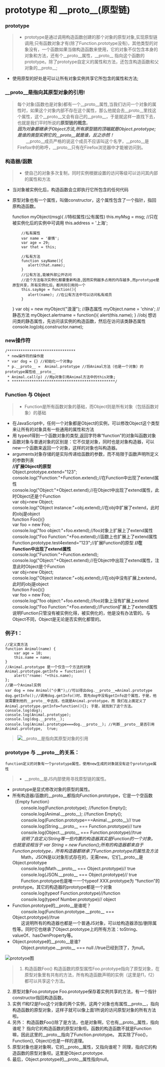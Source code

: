 # prototype 和 \_\_proto\_\_(原型链)

### prototype
> * prototype是通过调用构造函数创建的那个对象的原型对象,实现原型链调用;只有函数对象才有(除了Function.prototype没有)，其他类型的对象没有，一个函数如果当做构造函数来使用，它的对象不仅包含本身的对象和方法，还有个\_\_proto\_\_属性，\_\_proto\_\_ 指向这个函数的prototype。除了prototype自定义的属性和方法，还包含构造函数和父对象的\_\_proto\_\_;
* 使用原型的好处是可以让所有对象实例共享它所包含的属性和方法;

### \_\_proto\_\_是指向其原型对象的引用!  
> 每个对象(函数也是对象)都有一个\_\_proto\_\_属性,当我们访问一个对象的属性时，如果这个对象内部不存在这个属性，那么他就会去\_\_proto\_\_里找这个属性，这个\_\_proto\_\_又会有自己的\_\_proto\_\_，于是就这样一直找下去，也就是我们平时所说的**原型链的概念**。  
 ***因为对象都继承于Object方法,所有原型链的顶端就是Object.prototype;***  
 ***是谁的类型实例它的\_\_proto\_\_就是谁，反之亦然！***  
　　\_\_proto\_\_成员严格的说这个成员不应该叫这个名字，\_\_proto\_\_是Firefox中的称呼，\_\_proto\_\_只有在Firefox浏览器中才能被访问到。

### 构造器/函数
> * 使自己的对象多次复制，同时实例根据设置的访问等级可以访问其内部的属性和方法
* 当对象被实例化后，构造函数会立即执行它所包含的任何代码
* 原型对象也有一个属性，叫做constructor，这个属性包含了一个指针，指回原构造函数。

    function myObject(msg){
        //特权属性(公有属性)
        this.myMsg = msg; //只在被实例化后的实例中可调用
        this.address = '上海';
    
          //私有属性
          var name = '豪情';
          var age = 29;
          var that = this;
         
          //私有方法
          function sayName(){
             alert(that.name);
          }
          //公有方法,能被外部公开访问
          //这个方法每次实例化都要重新构造,因而实例越多占用的内存越多,而prototype是原型共享，所有实例化后，都共同引用同一个
          this.sayAge = function(){
             alert(name); //在公有方法中可以访问私有成员
          }
    }
     var obj = new myObject("浪漫");
     //静态属性
      myObject.name = 'china';
    //静态方法
    myObject.alertname = function(){
        alert(this.name);
    }
    //obj 想访问类的静态属性，先访问该实例的构造函数，然后在访问该类静态属性
    console.log(obj.constructor.name);  
### new操作符

    /*******************************
     * new操作符的操作是
     * var dog = {} //初始化一个对象p
     * p.__proto__ =  Animal.prototype //将Animal方法（也是一个对象）的prototype属性给__proto__
     * Animal.call(p) //用p对象引用Animal方法中的this对象;
     * ***********************************************/

### Function 与 Object 
> * Function是所有函数对象的基础，而Object则是所有对象（包括函数对象）的基础
* 在JavaScript中，任何一个对象都是Object的实例，可以修改Object这个类型来让所有的对象具有一些通用的属性和方法
* 用 typeof得到一个函数对象的类型,返回字符串“function”的对象叫函数对象
* 函数对象与普通对象的区别是：它不仅是对象，同时也是对象构造器，可以new一个函数来返回一个对象，这样的对象也叫构造器。
* arguments对象存储的是实际传递给函数的参数，而不局限于函数声明所定义的参数列表  
    **//扩展Object的原型**  
    Object.prototype.extend="123";  
    console.log("Function:"+Function.extend);//在Function中出现了extend属性  
    console.log("Object:"+Object.extend);//在Object中出现了extend属性，此时Object还是个Function  
    var obj=new Object;  
    console.log("Object instance:"+obj.extend);//在obj中扩展了extend，此时的obj是object  
    function Foo(){}  
    var foo = new Foo;  
    console.log("foo object:"+foo.extend);//foo对象上扩展上了extend属性  
    console.log("Foo Function:"+Foo.extend);//函数上也扩展上了extend属性  
    Function.prototype.test4extend="123";//扩展Function的原型 
    **//在Function中出现了extend属性**  
    console.log("Function:"+Function.extend);  
    console.log("Object:"+Object.extend);//在Object中出现了extend属性，注意此时Object是个Function  
    var obj=new Object;  
    console.log("Object instance:"+obj.extend);//在obj中没有扩展上extend，此时的obj是object  
    function Foo(){}  
    var foo = new Foo;  
    console.log("foo object:"+foo.extend);//foo对象上没有扩展上extend  
    console.log("Foo Function:"+Foo.extend);//Function扩展上了extend属性  
    说明Function只管没有被实例化得，被实例化的，他是没有办法管的。与Object不同，Object是无论是否实例化都管的。  
 
 
### 例子1：
    //定义类方法
    function Animal(name) {
        var age = 10;
        this.name = name;
    }
    //Animal.prototype 是一个仅含一个方法的对象
    Animal.prototype.getInfo = function() {
        alert("rname: "+this.name);
    };
    //建一个Animal实例
    var dog = new Animal("小黄");//可以得出dog.__proto__=Animal.prototype
    dog.getInfo();//调用dog.getInfo()时，首先dog中没有getInfo这个属性，于是，他就需要到他的__proto__中去找，也就是Animal.prototype，而 我们在上面定义了Animal.prototype.getInfo=function(){}; 于是，就找到了这个方法。
    console.log(dog);
    console.log(Animal.prototype);
    console.log(dog.__proto__);
    console.log(Animal.prototype===dog.__proto__); //判断__proto__是否引用 Animal.prototype,  true;

> ![\_\_proto\_\_是指向其原型对象的引用][1]

### prototype 与 \_\_proto\_\_的关系：
    function定义的对象有一个prototype属性，使用new生成的对象就没有这个prototype属性
> * \_\_proto\_\_是JS内部使用寻找原型链的属性。 
* prototype是显式修改对象的原型的属性。
* 所有构造器/函数的\_\_proto\_\_都指向Function.prototype，它是一个空函数（Empty function）  
　　console.log(Function.prototype);  //function Empty();  
　　console.log(Animal.\_\_proto\_\_);    //function Empty();  
　　console.log(Function.prototype===Animal.\_\_proto\_\_)// true  
　　console.log(String.\_\_proto\_\_ === Function.prototype)// ture  
　　console.log(Object.\_\_proto\_\_ === Function.prototype)//true  
　　*说明了自定义/String等一些内置的构造器其实是Function的一个对象。 也就是说相当于 var String = new Function();所有的构造器都来自于Function.prototype，所有构造器都继承了Function.prototype的属性及方法*  
　　Math，JSON是以对象形式存在的，无需new。它们\_\_proto\_\_是Object.prototype  
　　console.log(Math.\_\_proto\_\_ === Object.prototype)// true  
　　console.log(JSON.\_\_proto\_\_ === Object.prototype)// true  
　　Function.prototype也是唯一一个typeof XXX.prototype为 “function”的prototype。其它的构造器的prototype都是一个对象  
　　console.log(typeof Function.prototype)//function  
　　console.log(typeof Number.prototype)// object  
* Function.prototype的\_\_proto\_\_是谁呢？  
　　console.log(Function.prototype.\_\_proto\_\_ === Object.prototype)//true  
　　这说明所有的构造器也都是一个普通JS对象，可以给构造器添加/删除属性等。同时它也继承了Object.prototype上的所有方法：toString、valueOf、hasOwnProperty等。
* Object.prototype的\_\_proto\_\_是谁?  
　　Object.prototype.\_\_proto\_\_ === null //true已经到顶了，为null。 

![prototyoe图][2]
> 1. 构造函数Foo()
构造函数的原型属性Foo.prototype指向了原型对象，在原型对象里有共有的方法，所有构造函数声明的实例（这里是f1，f2）都可以共享这个方法。
2. 原型对象Foo.prototype
Foo.prototype保存着实例共享的方法，有一个指针constructor指回构造函数。
3. 实例
f1和f2是Foo这个对象的两个实例，这两个对象也有属性__proto__，指向构造函数的原型对象，这样子就可以像上面1所说的访问原型对象的所有方法啦。
4. 另外：
构造函数Foo()除了是方法，也是对象啊，它也有__proto__属性，指向谁呢？
指向它的构造函数的原型对象呗。函数的构造函数不就是Function嘛，因此这里的__proto__指向了Function.prototype。
其实除了Foo()，Function(), Object()也是一样的道理。
5. 原型对象也是对象啊，它的__proto__属性，又指向谁呢？
同理，指向它的构造函数的原型对象呗。这里是Object.prototype.
6. 最后，Object.prototype的__proto__属性指向null。



[1]: https://github.com/lm-JS/js-propotype-this-new-apply-call/blob/master/prototype/i.png
[2]: https://github.com/lm-JS/js-propotype-this-new-apply-call/blob/master/prototype/e83bca5f1d1e6bf359d1f75727968c11_b.jpg
[3]: https://github.com/lm-JS/js-propotype-this-new-apply-call/blob/master/prototype/iii.png
